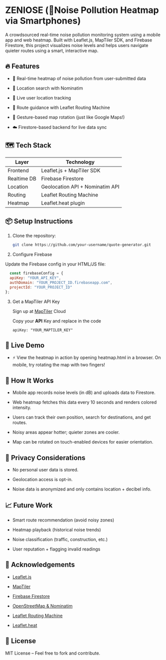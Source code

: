 
# ZENIOSE (📍Noise Pollution Heatmap via Smartphones)

A crowdsourced real-time noise pollution monitoring system using a mobile app and web heatmap. Built with Leaflet.js, MapTiler SDK, and Firebase Firestore, this project visualizes noise levels and helps users navigate quieter routes using a smart, interactive map.

## 🔥 Features

   - 📡 Real-time heatmap of noise pollution from user-submitted data

   - 🔎 Location search with Nominatim

   - 🧭 Live user location tracking

   - 🚗 Route guidance with Leaflet Routing Machine

   - 🔄 Gesture-based map rotation (just like Google Maps!)

   - ☁️ Firestore-based backend for live data sync

## 🗺️ Tech Stack

| Layer       | Technology                      |
| ----------- | ------------------------------- |
| Frontend    | Leaflet.js + MapTiler SDK       |
| Realtime DB | Firebase Firestore              |
| Location    | Geolocation API + Nominatim API |
| Routing     | Leaflet Routing Machine         |
| Heatmap     | Leaflet.heat plugin             |



## 📦 Setup Instructions

1. Clone the repository:
   ```bash
   git clone https://github.com/your-username/quote-generator.git
2. Configure Firebase

 Update the Firebase config in your HTML/JS file:

```js
  const firebaseConfig = {
  apiKey: "YOUR_API_KEY",
  authDomain: "YOUR_PROJECT_ID.firebaseapp.com",
  projectId: "YOUR_PROJECT_ID"
};
```
3. Get a MapTiler API Key

   Sign up at [MapTiler](https://cloud.maptiler.com) Cloud

   Copy your **API** Key and replace in the code

    ```
    apiKey: "YOUR_MAPTILER_KEY"
    ```

## 🧪 Live Demo

- ⚡ View the heatmap in action by opening heatmap.html in a browser. On mobile, try rotating the map with two fingers! 


## 🚀 How It Works

- Mobile app records noise levels (in dB) and uploads data to Firestore.

- Web heatmap fetches this data every 10 seconds and renders colored intensity.

- Users can track their own position, search for destinations, and get routes.

- Noisy areas appear hotter; quieter zones are cooler.

- Map can be rotated on touch-enabled devices for easier orientation.

## 🔐 Privacy Considerations

   - No personal user data is stored.

   - Geolocation access is opt-in.

   - Noise data is anonymized and only contains location + decibel info.

## 📈 Future Work

   - Smart route recommendation (avoid noisy zones)

   - Heatmap playback (historical noise trends)

   - Noise classification (traffic, construction, etc.)

   - User reputation + flagging invalid readings


## 🙌 Acknowledgements

   - [Leaflet.js](https://leafletjs.com/)

   - [MapTiler](https://www.maptiler.com/)

   - [Firebase Firestore](https://firebase.google.com/)

   - [OpenStreetMap & Nominatim](https://nominatim.org/)

   - [Leaflet Routing Machine](https://www.liedman.net/leaflet-routing-machine/)

   - [Leaflet.heat](https://github.com/Leaflet/Leaflet.heat)

## 📜 License

MIT License – Feel free to fork and contribute.

